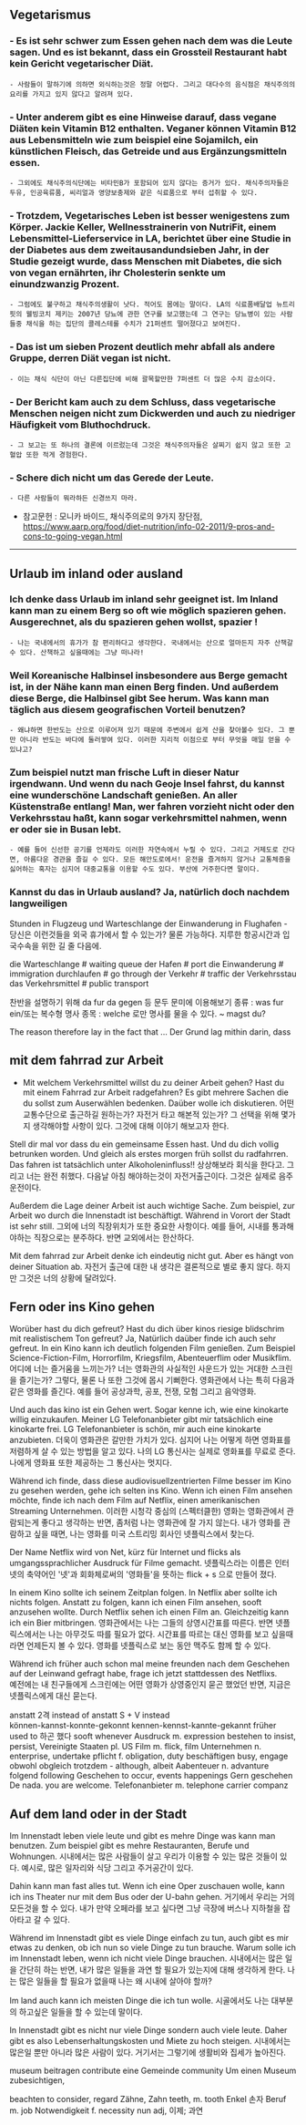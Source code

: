 
## Vegetarismus

### - Es ist sehr schwer zum Essen gehen nach dem was die Leute sagen. Und es ist bekannt, dass ein Grossteil Restaurant habt kein Gericht vegetarischer Diät. 
    - 사람들이 말하기에 의하면 외식하는것은 정말 어렵다. 그리고 대다수의 음식점은 채식주의의 요리를 가지고 있지 않다고 알려져 있다.

### - Unter anderem gibt es eine Hinweise darauf, dass vegane Diäten kein Vitamin B12 enthalten. Veganer können Vitamin B12 aus Lebensmitteln wie zum beispiel eine Sojamilch, ein künstlichen Fleisch, das Getreide und aus Ergänzungsmitteln essen. 
    - 그외에도 채식주의식단에는 비타민B가 포함되어 있지 않다는 증거가 있다. 채식주의자들은 두유, 인공육류품, 씨리얼과 영양보충제와 같은 식료품으로 부터 섭취할 수 있다.

### - Trotzdem, Vegetarisches Leben ist besser wenigestens zum Körper. Jackie Keller, Wellnesstrainerin von NutriFit, einem Lebensmittel-Lieferservice in LA, berichtet über eine Studie in der Diabetes aus dem zweitausandundsieben Jahr,  in der Studie gezeigt wurde, dass Menschen mit Diabetes, die sich von vegan ernährten, ihr Cholesterin senkte um einundzwanzig Prozent. 
    - 그럼에도 불구하고 채식주의생활이 낫다. 적어도 몸에는 말이다. LA의 식료품배달업 뉴트리핏의 웰빙코치 제키는 2007년 당뇨에 관한 연구를 보고했는데 그 연구는 당뇨병이 있는 사람들중 채식을 하는 집단의 콜레스테롤 수치가 21퍼센트 떨어졌다고 보여진다.

### - Das ist um sieben Prozent deutlich mehr abfall als andere Gruppe, derren Diät vegan ist nicht.
    - 이는 채식 식단이 아닌 다른집단에 비해 괄목할만한 7퍼센트 더 많은 수치 감소이다.

### - Der Bericht kam auch zu dem Schluss, dass vegetarische Menschen  neigen nicht zum Dickwerden und auch zu niedriger Häufigkeit vom Bluthochdruck.
    - 그 보고는 또 하나의 결론에 이르렀는데 그것은 채식주의자들은 살찌기 쉽지 않고 또한 고혈압 또한 적게 경험한다.

### - Schere dich nicht um das Gerede der Leute.
    - 다른 사람들이 뭐라하든 신경쓰지 마라.

- 참고문헌 : 모니카 바이드, 채식주의로의 9가지 장단점, https://www.aarp.org/food/diet-nutrition/info-02-2011/9-pros-and-cons-to-going-vegan.html

---

## Urlaub im inland oder ausland
### Ich denke dass Urlaub im inland sehr geeignet ist. Im Inland kann man zu einem Berg so oft wie möglich spazieren gehen. Ausgerechnet, als du spazieren gehen wollst, spazier !
    - 나는 국내에서의 휴가가 참 편리하다고 생각한다. 국내에서는 산으로 얼마든지 자주 산책갈 수 있다. 산책하고 싶을때에는 그냥 떠나라! 

### Weil Koreanische Halbinsel insbesondere aus Berge gemacht ist, in der Nähe kann man einen Berg finden. Und außerdem diese Berge, die Halbinsel gibt See herum. Was kann man täglich aus diesem geografischen Vorteil benutzen?
    - 왜냐하면 한반도는 산으로 이루어져 있기 때문에 주변에서 쉽게 산을 찾아볼수 있다. 그 뿐만 아니라 반도는 바다에 둘러쌓여 있다. 이러한 지리적 이점으로 부터 무엇을 매일 얻을 수 있냐고?

### Zum beispiel nutzt man frische Luft in dieser Natur irgendwann. Und wenn du nach Geoje Insel fahrst, du kannst eine wunderschöne Landschaft genießen. An aller Küstenstraße entlang! Man, wer fahren vorzieht nicht oder den Verkehrsstau haßt, kann sogar verkehrsmittel nahmen, wenn er oder sie in Busan lebt. 
    - 예를 들어 신선한 공기를 언제라도 이러한 자연속에서 누릴 수 있다. 그리고 거제도로 간다면, 아름다운 경관을 즐길 수 있다. 모든 해안도로에서! 운전을 즐겨하지 않거나 교통체증을 싫어하는 혹자는 심지어 대중교통을 이용할 수도 있다. 부산에 거주한다면 말이다.

### Kannst du das in Urlaub ausland? Ja, natürlich doch nachdem langweiligen  
Stunden in Flugzeug und Warteschlange der Einwanderung in Flughafen
    - 당신은 이런것들을 외국 휴가에서 할 수 있는가? 물론 가능하다. 지루한 항공시간과 입국수속을 위한 길 줄 다음에.



die Warteschlange # waiting queue
der Hafen # port
die Einwanderung # immigration
durchlaufen # go through 
der Verkehr # traffic
der Verkehrsstau
das Verkehrsmittel # public transport

찬반을 설명하기 위해 da fur da gegen 등 문두 문미에 이용해보기
종류 : was fur ein/또는 복수형 명사
종목 : welche 로만 명사를 물을 수 있다.
~ magst du?

The reason therefore lay in the fact that ...	Der Grund lag mithin darin, dass


## mit dem fahrrad zur Arbeit
- Mit welchem Verkehrsmittel willst du zu deiner Arbeit gehen? Hast du mit einem Fahrrad zur Arbeit radgefahren? Es gibt mehrere Sachen die du sollst zum Auserwählen bedenken. Daüber wolle ich diskutieren.
어떤 교통수단으로 출근하길 원하는가? 자전거 타고 해본적 있는가? 그 선택을 위해 몇가지 생각해야할 사항이 있다. 그것에 대해 이야기 해보고자 한다.

Stell dir mal vor dass du ein gemeinsame Essen hast. Und du dich vollig betrunken worden. Und gleich als erstes morgen früh sollst du radfahrren. Das fahren ist tatsächlich unter Alkoholeninfluss!! 
상상해보라 회식을 한다고. 그리고 너는 완전 취했다. 다음날 아침 해야하는것이 자전거출근이다. 그것은 실제로 음주운전이다. 

Außerdem die Lage deiner Arbeit ist auch wichtige Sache. Zum beispiel, zur Arbeit wo durch die Innenstadt ist beschäftigt. Während in Vorort der Stadt ist sehr still. 
그외에 너의 직장위치가 또한 중요한 사항이다. 예를 들어, 시내를 통과해야하는 직장으로는 분주하다. 반면 교외에서는 한산하다.

Mit dem fahrrad zur Arbeit denke ich eindeutig nicht gut. Aber es hängt von deiner Situation ab.
자전거 출근에 대한 내 생각은 결론적으로 별로 좋지 않다. 하지만 그것은 너의 상황에 달려있다.


## Fern oder ins Kino gehen
Worüber hast du dich gefreut? Hast du dich über kinos riesige blidschrim mit realistischem Ton gefreut? Ja, Natürlich daüber finde ich auch sehr gefreut. In ein Kino kann ich deutlich folgenden Film genießen. Zum Beispiel Science-Fiction-Film,  Horrorfilm, Kriegsfilm, Abenteuerflim oder Musikflim.
어디에 너는 즐거움을 느끼는가? 너는 영화관의 사실적인 사운드가 있는 거대한 스크린을 즐기는가? 그렇다, 물론 나 또한 그것에 몹시 기뻐한다. 영화관에서 나는 특히 다음과 같은 영화를 즐긴다. 예를 들어 공상과학, 공포, 전쟁, 모험 그리고 음악영화.

Und auch das kino ist ein Gehen wert. Sogar kenne ich, wie eine kinokarte willig einzukaufen. Meiner LG Telefonanbieter gibt mir tatsächlich eine kinokarte frei. LG Telefonanbieter is schön,  mir auch eine kinokarte anzubieten. 
더욱이 영화관은 갈만한 가치가 있다. 심지어 나는 어떻게 하면 영화표를 저렴하게 살 수 있는 방법을 알고 있다. 나의 LG 통신사는 실제로 영화표를 무료로 준다. 나에게 영화표 또한 제공하는 그 통신사는 멋지다. 

Während ich finde, dass diese audiovisuellzentrierten Filme besser im Kino zu gesehen werden, gehe ich selten ins Kino. Wenn ich einen Film ansehen möchte, finde ich nach dem Film auf Netflix, einen amerikanischen Streaming Unternehmen. 
이러한 시청각 중심의 (스펙터클한) 영화는 영화관에서 관람되는게 좋다고 생각하는 반면, 좀처럼 나는 영화관에 잘 가지 않는다. 내가 영화를 관람하고 싶을 때면, 나는 영화를 미국 스트리밍 회사인 넷플릭스에서 찾는다.

Der Name Netflix wird von Net, kürz für Internet und flicks als umgangssprachlicher Ausdruck für Filme gemacht.
넷플릭스라는 이름은 인터넷의 축약어인 '넷'과 회화체로써의 '영화들'을 뜻하는 flick + s 으로 만들어 졌다.

In einem Kino sollte ich seinem Zeitplan folgen. In Netflix aber sollte ich nichts folgen. Anstatt zu folgen, kann ich einen Film ansehen, sooft anzusehen wollte. 
Durch Netflix sehen ich einen Film an. Gleichzeitig kann ich ein Bier mitbringen.
영화관에서는 나는 그들의 상영시간표를 따른다. 반면 넷플릭스에서는 나는 아무것도 따를 필요가 없다. 시간표를 따르는 대신 영화를 보고 싶을때라면 언제든지 볼 수 있다. 영화를 넷플릭스로 보는 동안 맥주도 함께 할 수 있다.

Während ich früher auch schon mal meine freunden nach dem Geschehen auf der Leinwand gefragt habe, frage ich jetzt stattdessen des Netflixs.  
예전에는 내 친구들에게 스크린에는 어떤 영화가 상영중인지 묻곤 했었던 반면,  지금은 넷플릭스에게 대신 묻는다.

anstatt 2격     instead of
anstatt S + V   instead   
können-kannst-konnte-gekonnt
kennen-kennst-kannte-gekannt
früher      used to 하곤 했다
sooft       whenever
Ausdruck        m. expression
bestehen    to insist, persist, 
Vereinigte Staaten pl. US
Film        m. flick, film
Unternehmen n. enterprise, undertake
pflicht     f. obligation, duty
beschäftigen    busy, engage
obwohl obgleich trotzdem  -  although, albeit
Aabenteuer n. advanture
folgend         following
Geschehen       to occur, events happenings
Gern geschehen  De nada. you are welcome.
Telefonanbieter m. telephone carrier companz

## Auf dem land oder in der Stadt 
Im Innenstadt leben viele leute und gibt es mehre Dinge was kann man benutzen. Zum beispiel gibt es mehre Restauranten, Berufe und Wohnungen. 
시내에서는 많은 사람들이 살고 우리가 이용할 수 있는 많은 것들이 있다. 예시로, 많은 일자리와 식당 그리고 주거공간이 있다. 

Dahin kann man fast alles tut. Wenn ich eine Oper zuschauen wolle, kann ich ins Theater nur mit dem Bus oder der U-bahn gehen. 
거기에서 우리는 거의 모든것을 할 수 있다. 내가 만약 오페라를 보고 싶다면 그냥 극장에 버스나 지하철을 잡아타고 갈 수 있다. 

Während im Innenstadt gibt es viele Dinge einfach zu tun, auch gibt es mir etwas zu denken, ob ich nun so viele Dinge zu tun brauche. Warum solle ich im Innenstadt leben, wenn ich nicht viele Dinge brauchen. 
시내에서는 많은 일을 간단히 하는 반면, 내가 많은 일들을 과연 할 필요가 있는지에 대해 생각하게 한다. 나는 많은 일들을 할 필요가 없을때 나는 왜 시내에 살아야 할까? 

Im land auch kann ich meisten Dinge die ich tun wolle.
시골에서도 나는 대부분의 하고싶은 일들을 할 수 있는데 말이다. 

 In Innenstadt gibt es nicht nur viele Dinge sondern auch viele leute. Daher gibt es also Lebenserhaltungskosten und Miete zu hoch steigen. 
시내에서는 많은일 뿐만 아니라 많은 사람이 있다.  거기서는 그렇기에 생활비와 집세가 높아진다. 

museum beitragen    contribute
eine Gemeinde       community
Um einen Museum zubesichtigen, 

beachten        to consider, regard
Zähne, Zahn      teeth, m. tooth
Enkel           손자
Beruf           m. job
Notwendigkeit   f. necessity
nun             adj, 이제; 과연